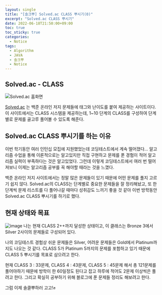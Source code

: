 ```yaml
---
layout: single
title: "[솔크뿌] Solved.ac CLASS 뿌시기(0)"
excerpt: "Solved.ac CLASS 뿌시기"
date: 2022-06-18T21:50:00+09:00
toc: true
toc_sticky: true
categories:
  - Notice
tags:
  - Algorithm
  - JAVA
  - 솔크뿌
  - Notice
---
```


## Solved.ac - CLASS
![Solved.ac 홈화면](https://user-images.githubusercontent.com/60471550/174356962-feb1d371-c115-4e6d-8699-98596c50a272.png)

[Solved.ac](https://solved.ac/) 는 백준 온라인 저지 문제들에 태그와 난이도를 붙여 제공하는 사이트이다. 이 사이트에서는 CLASS 시스템을 제공하는데, 1~10 단계의 CLASS를 구성하여 단계별로 문제를 골고루 풀어볼 수 있도록 해준다.


## Solved.ac CLASS 뿌시기를 하는 이유
이번 학기동안 여러 인턴십 모집에 지원했었는데 코딩테스트에서 계속 떨어졌다\... 알고리즘 수업을 통해 이론적으로는 알고있지만 직접 구현하고 문제를 푼 경험이 적어 알고리즘 실력이 부족하다는 것은 알고있었다. 그런데 이렇게 코딩테스트에서 여러 번 떨어져보니 이제는 알고리즘 공부를 꼭 해야할 때라는 것을 느꼈다.

백준 온라인 저지 사이트에서는 정말 많은 문제들이 있기 때문에 어떤 문제를 풀지 고르기 쉽지 않다. Solved.ac의 CLASS는 단계별로 중요한 문제들을 잘 정리해놨고, 또 한 단계씩 문제 리스트를 다 풀어나갈 때마다 성취감도 느끼기 좋을 것 같아 이번 방학동안 Solved.ac CLASS 뿌시기를 하기로 했다.


## 현재 상태와 목표
![image](https://user-images.githubusercontent.com/60471550/174376249-f3ed419c-ea18-4699-8564-92d0ddd6ee14.png)
나는 현재 CLASS 2++까지 달성한 상태이고, 이 클래스는 Bronze 3에서 Silver 2사이의 문제들로 구성되어 있다.

나의 코딩테스트 경험상 쉬운 문제들은 Silver, 어려운 문제들은 Gold에서 Platinum까지도 나오는 것 같다. CLASS 5가 Platinum 5까지의 문제를 포함하고 있기 때문에 CLASS 5 뿌시기를 목표로 삼으려고 한다.

현재 CLASS 3 : 33문제, CLASS 4 :  43문제, CLASS 5 : 45문제 해서 총 121문제를 풀어야하기 때문에 방학이 한 60일정도 된다고 잡고 하루에 적어도 2문제 이상씩은 풀려고 한다. 그리고 확실히 공부하기 위해 블로그에 푼 문제들 정리도 해보려고 한다.

그럼 이제 솔클뿌하러 고고!✊



